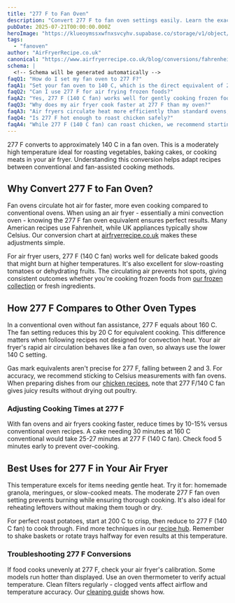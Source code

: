 ```yaml
---
title: "277 F to Fan Oven"
description: "Convert 277 F to fan oven settings easily. Learn the exact temperature and how it affects your air fryer cooking with our simple guide."
pubDate: 2025-07-21T00:00:00.000Z
heroImage: "https://klueoymssxwfnxsvcyhv.supabase.co/storage/v1/object/public/Shmucket/277-f-to-fan-oven.png"
tags:
  - "fanoven"
author: "AirFryerRecipe.co.uk"
canonical: "https://www.airfryerrecipe.co.uk/blog/conversions/fahrenheit-to-fan-oven/277-f-to-fan-oven"
schema: |
  <!-- Schema will be generated automatically -->
faqQ1: "How do I set my fan oven to 277 F?"
faqA1: "Set your fan oven to 140 C, which is the direct equivalent of 277 F. Fan ovens require a 20 C reduction from conventional oven temperatures for accurate conversion."
faqQ2: "Can I use 277 F for air frying frozen foods?"
faqA2: "Yes, 277 F (140 C fan) works well for gently cooking frozen foods like vegetables or fish fillets. It prevents outside burning before the inside thaws completely."
faqQ3: "Why does my air fryer cook faster at 277 F than my oven?"
faqA3: "Air fryers circulate heat more efficiently than standard ovens, cooking food about 20% faster at 277 F. Always check doneness several minutes before recipe times suggest."
faqQ4: "Is 277 F hot enough to roast chicken safely?"
faqA4: "While 277 F (140 C fan) can roast chicken, we recommend starting at 180 C fan for browning, then reducing to this temperature to finish cooking safely to 75 C internal temperature."
---
```

<p>277 F converts to approximately 140 C in a fan oven. This is a moderately high temperature ideal for roasting vegetables, baking cakes, or cooking meats in your air fryer. Understanding this conversion helps adapt recipes between conventional and fan-assisted cooking methods.</p>

<h2>Why Convert 277 F to Fan Oven?</h2>
<p>Fan ovens circulate hot air for faster, more even cooking compared to conventional ovens. When using an air fryer - essentially a mini convection oven - knowing the 277 F fan oven equivalent ensures perfect results. Many American recipes use Fahrenheit, while UK appliances typically show Celsius. Our conversion chart at <a href=https://www.airfryerrecipe.co.uk/air-fryer-conversion-chart>airfryerrecipe.co.uk</a> makes these adjustments simple.</p>
<p>For air fryer users, 277 F (140 C fan) works well for delicate baked goods that might burn at higher temperatures. It's also excellent for slow-roasting tomatoes or dehydrating fruits. The circulating air prevents hot spots, giving consistent outcomes whether you're cooking frozen foods from <a href=https://www.airfryerrecipe.co.uk/recipe-category/frozen-foods>our frozen collection</a> or fresh ingredients.</p>

<h2>How 277 F Compares to Other Oven Types</h2>
<p>In a conventional oven without fan assistance, 277 F equals about 160 C. The fan setting reduces this by 20 C for equivalent cooking. This difference matters when following recipes not designed for convection heat. Your air fryer's rapid air circulation behaves like a fan oven, so always use the lower 140 C setting.</p>
<p>Gas mark equivalents aren't precise for 277 F, falling between 2 and 3. For accuracy, we recommend sticking to Celsius measurements with fan ovens. When preparing dishes from our <a href=https://www.airfryerrecipe.co.uk/recipe-category/chicken>chicken recipes</a>, note that 277 F/140 C fan gives juicy results without drying out poultry.</p>

<h3>Adjusting Cooking Times at 277 F</h3>
<p>With fan ovens and air fryers cooking faster, reduce times by 10-15% versus conventional oven recipes. A cake needing 30 minutes at 160 C conventional would take 25-27 minutes at 277 F (140 C fan). Check food 5 minutes early to prevent over-cooking.</p>

<h2>Best Uses for 277 F in Your Air Fryer</h2>
<p>This temperature excels for items needing gentle heat. Try it for: homemade granola, meringues, or slow-cooked meats. The moderate 277 F fan oven setting prevents burning while ensuring thorough cooking. It's also ideal for reheating leftovers without making them tough or dry.</p>
<p>For perfect roast potatoes, start at 200 C to crisp, then reduce to 277 F (140 C fan) to cook through. Find more techniques in our <a href=https://www.airfryerrecipe.co.uk/recipes>recipe hub</a>. Remember to shake baskets or rotate trays halfway for even results at this temperature.</p>

<h3>Troubleshooting 277 F Conversions</h3>
<p>If food cooks unevenly at 277 F, check your air fryer's calibration. Some models run hotter than displayed. Use an oven thermometer to verify actual temperature. Clean filters regularly - clogged vents affect airflow and temperature accuracy. Our <a href=https://www.airfryerrecipe.co.uk/air-fryer-cleaner>cleaning guide</a> shows how.</p>
